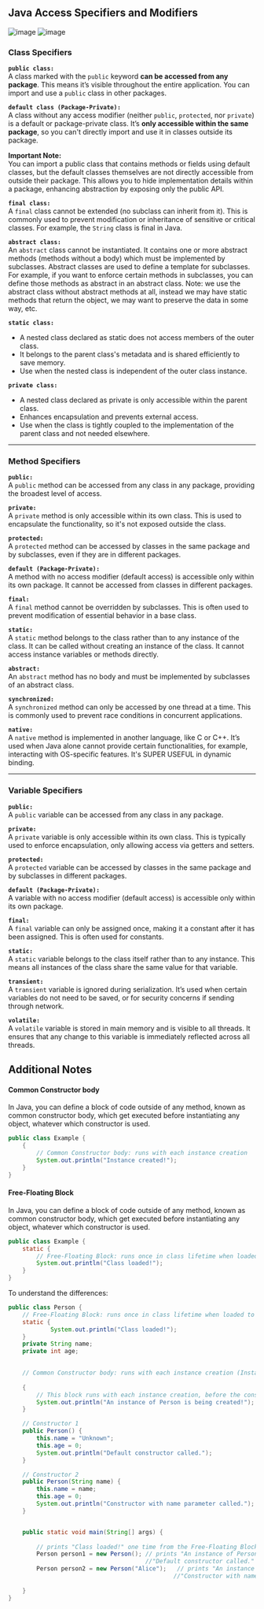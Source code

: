 
## Java Access Specifiers and Modifiers

![image](https://github.com/user-attachments/assets/823aa0c0-b216-4652-884d-94d49c6efdea)
![image](https://github.com/user-attachments/assets/7ceaedf3-f9d5-4be1-87d2-b122a1dc58aa)

### Class Specifiers

**`public class:`**  
A class marked with the `public` keyword **can be accessed from any package**. This means it’s visible throughout the entire application. You can import and use a `public` class in other packages.

**`default class (Package-Private):`**  
A class without any access modifier (neither `public`, `protected`, nor `private`) is a default or package-private class. It’s **only accessible within the same package**, so you can't directly import and use it in classes outside its package.

**Important Note:**  
You can import a public class that contains methods or fields using default classes, but the default classes themselves are not directly accessible from outside their package. This allows you to hide implementation details within a package, enhancing abstraction by exposing only the public API.

**`final class:`**  
A `final` class cannot be extended (no subclass can inherit from it). This is commonly used to prevent modification or inheritance of sensitive or critical classes. For example, the `String` class is final in Java.

**`abstract class:`**  
An `abstract` class cannot be instantiated. It contains one or more abstract methods (methods without a body) which must be implemented by subclasses. Abstract classes are used to define a template for subclasses. For example, if you want to enforce certain methods in subclasses, you can define those methods as abstract in an abstract class.
Note: we use the abstract class without abstract methods at all, instead we may have static methods that return the object, we may want to preserve the data in some way, etc.

**`static class:`**  
- A nested class declared as static does not access members of the outer class.
- It belongs to the parent class's metadata and is shared efficiently to save memory.
- Use when the nested class is independent of the outer class instance.

**`private class:`**  
- A nested class declared as private is only accessible within the parent class.
- Enhances encapsulation and prevents external access.
- Use when the class is tightly coupled to the implementation of the parent class and not needed elsewhere.

----------

### Method Specifiers

**`public:`**  
A `public` method can be accessed from any class in any package, providing the broadest level of access.

**`private:`**  
A `private` method is only accessible within its own class. This is used to encapsulate the functionality, so it's not exposed outside the class.

**`protected:`**  
A `protected` method can be accessed by classes in the same package and by subclasses, even if they are in different packages.

**`default (Package-Private):`**  
A method with no access modifier (default access) is accessible only within its own package. It cannot be accessed from classes in different packages.

**`final:`**  
A `final` method cannot be overridden by subclasses. This is often used to prevent modification of essential behavior in a base class.

**`static:`**  
A `static` method belongs to the class rather than to any instance of the class. It can be called without creating an instance of the class. It cannot access instance variables or methods directly.

**`abstract:`**  
An `abstract` method has no body and must be implemented by subclasses of an abstract class.

**`synchronized:`**  
A `synchronized` method can only be accessed by one thread at a time. This is commonly used to prevent race conditions in concurrent applications.

**`native:`**  
A `native` method is implemented in another language, like C or C++. It’s used when Java alone cannot provide certain functionalities, for example, interacting with OS-specific features. It's SUPER USEFUL in dynamic binding.

----------

### Variable Specifiers

**`public:`**  
A `public` variable can be accessed from any class in any package.

**`private:`**  
A `private` variable is only accessible within its own class. This is typically used to enforce encapsulation, only allowing access via getters and setters.

**`protected:`**  
A `protected` variable can be accessed by classes in the same package and by subclasses in different packages.

**`default (Package-Private):`**  
A variable with no access modifier (default access) is accessible only within its own package.

**`final:`**  
A `final` variable can only be assigned once, making it a constant after it has been assigned. This is often used for constants.

**`static:`**  
A `static` variable belongs to the class itself rather than to any instance. This means all instances of the class share the same value for that variable.

**`transient:`**  
A `transient` variable is ignored during serialization. It’s used when certain variables do not need to be saved, or for security concerns if sending through network.

**`volatile:`**  
A `volatile` variable is stored in main memory and is visible to all threads. It ensures that any change to this variable is immediately reflected across all threads.

## Additional Notes

#### Common Constructor body

In Java, you can define a block of code outside of any method, known as common constructor body, which get executed before instantiating any object, whatever which constructor is used.
```java
public class Example {
    {
        // Common Constructor body: runs with each instance creation
        System.out.println("Instance created!");
    }
}
```

#### Free-Floating Block

In Java, you can define a block of code outside of any method, known as common constructor body, which get executed before instantiating any object, whatever which constructor is used.
```java
public class Example {
    static {
        // Free-Floating Block: runs once in class lifetime when loaded to memory
        System.out.println("Class loaded!");
    }
}
```
To understand the differences:

```java
public class Person {
	// Free-Floating Block: runs once in class lifetime when loaded to memory
    static {
	        System.out.println("Class loaded!");
	}
    private String name;
    private int age;
	

    // Common Constructor body: runs with each instance creation (Instance initializer block)
    
    {
        // This block runs with each instance creation, before the constructor body
        System.out.println("An instance of Person is being created!");
    }

    // Constructor 1
    public Person() {
        this.name = "Unknown";
        this.age = 0;
        System.out.println("Default constructor called.");
    }

    // Constructor 2
    public Person(String name) {
        this.name = name;
        this.age = 0;
        System.out.println("Constructor with name parameter called.");
    }


    public static void main(String[] args) {
        
        // prints "Class loaded!" one time from the Free-Floating Block when class loaded to memory       
        Person person1 = new Person(); // prints "An instance of Person is being created!"
								       //"Default constructor called."
        Person person2 = new Person("Alice");   // prints "An instance of Person is being created!"
										       //"Constructor with name parameter called."
        
    }
}

```
